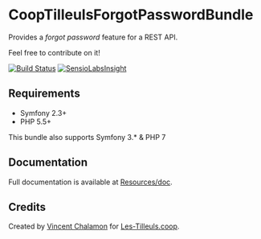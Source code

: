 # CoopTilleulsForgotPasswordBundle

Provides a _forgot password_ feature for a REST API.

Feel free to contribute on it!

[![Build Status](https://travis-ci.org/coopTilleuls/CoopTilleulsForgotPasswordBundle.svg?branch=master)](https://travis-ci.org/coopTilleuls/CoopTilleulsForgotPasswordBundle)
[![SensioLabsInsight](https://insight.sensiolabs.com/projects/79b794ea-1f79-49fc-b27a-b0bf86afd30c/mini.png)](https://insight.sensiolabs.com/projects/79b794ea-1f79-49fc-b27a-b0bf86afd30c)

## Requirements

- Symfony 2.3+
- PHP 5.5+

This bundle also supports Symfony 3.* & PHP 7

## Documentation

Full documentation is available at [Resources/doc](Resources/doc/getting_started.md).

## Credits

Created by [Vincent Chalamon](http://vincent-chalamon.fr/) for [Les-Tilleuls.coop](https://les-tilleuls.coop/).
